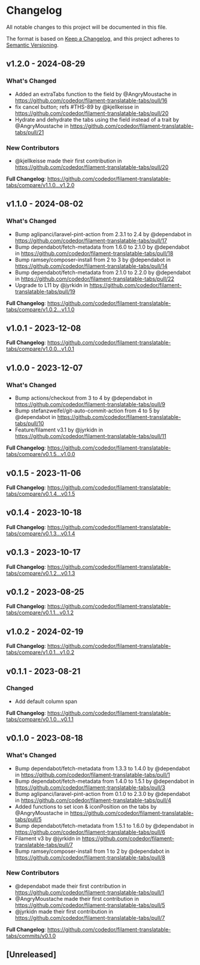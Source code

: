 # Changelog

All notable changes to this project will be documented in this file.

The format is based on [Keep a Changelog](https://keepachangelog.com/en/1.0.0/),
and this project adheres to [Semantic Versioning](https://semver.org/spec/v2.0.0.html).

## v1.2.0 - 2024-08-29

### What's Changed

* Added an extraTabs function to the field by @AngryMoustache in https://github.com/codedor/filament-translatable-tabs/pull/16
* fix cancel button; refs #THS-89 by @kjellkeisse in https://github.com/codedor/filament-translatable-tabs/pull/20
* Hydrate and dehydrate the tabs using the field instead of a trait by @AngryMoustache in https://github.com/codedor/filament-translatable-tabs/pull/21

### New Contributors

* @kjellkeisse made their first contribution in https://github.com/codedor/filament-translatable-tabs/pull/20

**Full Changelog**: https://github.com/codedor/filament-translatable-tabs/compare/v1.1.0...v1.2.0

## v1.1.0 - 2024-08-02

### What's Changed

* Bump aglipanci/laravel-pint-action from 2.3.1 to 2.4 by @dependabot in https://github.com/codedor/filament-translatable-tabs/pull/17
* Bump dependabot/fetch-metadata from 1.6.0 to 2.1.0 by @dependabot in https://github.com/codedor/filament-translatable-tabs/pull/18
* Bump ramsey/composer-install from 2 to 3 by @dependabot in https://github.com/codedor/filament-translatable-tabs/pull/14
* Bump dependabot/fetch-metadata from 2.1.0 to 2.2.0 by @dependabot in https://github.com/codedor/filament-translatable-tabs/pull/22
* Upgrade to L11 by @jyrkidn in https://github.com/codedor/filament-translatable-tabs/pull/19

**Full Changelog**: https://github.com/codedor/filament-translatable-tabs/compare/v1.0.2...v1.1.0

## v1.0.1 - 2023-12-08

**Full Changelog**: https://github.com/codedor/filament-translatable-tabs/compare/v1.0.0...v1.0.1

## v1.0.0 - 2023-12-07

### What's Changed

* Bump actions/checkout from 3 to 4 by @dependabot in https://github.com/codedor/filament-translatable-tabs/pull/9
* Bump stefanzweifel/git-auto-commit-action from 4 to 5 by @dependabot in https://github.com/codedor/filament-translatable-tabs/pull/10
* Feature/filament v3.1 by @jyrkidn in https://github.com/codedor/filament-translatable-tabs/pull/11

**Full Changelog**: https://github.com/codedor/filament-translatable-tabs/compare/v0.1.5...v1.0.0

## v0.1.5 - 2023-11-06

**Full Changelog**: https://github.com/codedor/filament-translatable-tabs/compare/v0.1.4...v0.1.5

## v0.1.4 - 2023-10-18

**Full Changelog**: https://github.com/codedor/filament-translatable-tabs/compare/v0.1.3...v0.1.4

## v0.1.3 - 2023-10-17

**Full Changelog**: https://github.com/codedor/filament-translatable-tabs/compare/v0.1.2...v0.1.3

## v0.1.2 - 2023-08-25

**Full Changelog**: https://github.com/codedor/filament-translatable-tabs/compare/v0.1.1...v0.1.2

## v1.0.2 - 2024-02-19

**Full Changelog**: https://github.com/codedor/filament-translatable-tabs/compare/v1.0.1...v1.0.2

## v0.1.1 - 2023-08-21

### Changed

- Add default column span

**Full Changelog**: https://github.com/codedor/filament-translatable-tabs/compare/v0.1.0...v0.1.1

## v0.1.0 - 2023-08-18

### What's Changed

- Bump dependabot/fetch-metadata from 1.3.3 to 1.4.0 by @dependabot in https://github.com/codedor/filament-translatable-tabs/pull/1
- Bump dependabot/fetch-metadata from 1.4.0 to 1.5.1 by @dependabot in https://github.com/codedor/filament-translatable-tabs/pull/3
- Bump aglipanci/laravel-pint-action from 0.1.0 to 2.3.0 by @dependabot in https://github.com/codedor/filament-translatable-tabs/pull/4
- Added functions to set icon & iconPosition on the tabs by @AngryMoustache in https://github.com/codedor/filament-translatable-tabs/pull/5
- Bump dependabot/fetch-metadata from 1.5.1 to 1.6.0 by @dependabot in https://github.com/codedor/filament-translatable-tabs/pull/6
- Filament v3 by @jyrkidn in https://github.com/codedor/filament-translatable-tabs/pull/7
- Bump ramsey/composer-install from 1 to 2 by @dependabot in https://github.com/codedor/filament-translatable-tabs/pull/8

### New Contributors

- @dependabot made their first contribution in https://github.com/codedor/filament-translatable-tabs/pull/1
- @AngryMoustache made their first contribution in https://github.com/codedor/filament-translatable-tabs/pull/5
- @jyrkidn made their first contribution in https://github.com/codedor/filament-translatable-tabs/pull/7

**Full Changelog**: https://github.com/codedor/filament-translatable-tabs/commits/v0.1.0

## [Unreleased]
